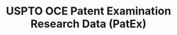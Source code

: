 ---
layout: default
bigquery: https://console.cloud.google.com/bigquery?p=patents-public-data&d=uspto_oce_pair&page=dataset
citation: 'Graham, S. Marco, A., and Miller, A. (2015). “The USPTO Patent Examination
  Research Dataset: A Window on the Process of Patent Examination.”'
contributors: Graham, S. Marco, A., Miller, A.
cost: None
description: The latest version of PatEx (referred to below as the 2020 release) contains
  detailed information on nearly 11.9 million publicly-viewable provisional and non-provisional
  patent applications to the USPTO and over 4.6 million Patent Cooperation Treaty
  (PCT) applications. It is based on data that OCE downloaded from the Patent Examination
  Data System (PEDS) in April, 2021. The PEDS data are sourced from Public PAIR. The
  first time that OCE used PEDS as the basis of PatEx was for the 2019 release. We
  took the PEDS data and organized it into the familiar PatEx data files, which are
  based on the organization of the Public PAIR portal. The data files include information
  on each application’s characteristics, prosecution history, continuation history,
  claims of foreign priority, patent term adjustment history, publication history,
  and correspondence address information.
documentation: 'For the 2019 and later releases, new technical documentation is available
  https://www.uspto.gov/sites/default/files/documents/PatEx-2019-Technical-Doc.pdf


  A document describing the 2014-2017 data sets is available and can be cited as:
  Graham, Stuart J.H. and Marco, Alan C. and Miller, Richard, The USPTO Patent Examination
  Research Dataset: A Window on the Process of Patent Examination (November 30, 2015).
  Available at SSRN: https://ssrn.com/abstract=2702637.'
last_edit: Mon, 04 Apr 2022 19:06:22 GMT
location: https://www.uspto.gov/ip-policy/economic-research/research-datasets/patent-examination-research-dataset-public-pair
maintained_by: EconomicsData@uspto.gov
related_publications: https://ssrn.com/abstract=29956744, https://ssrn.com/abstract=2702637
schema_fields: '[''examiner_name_middle'', ''inventor_country_code'', ''filing_date'',
  ''inventor_name_middle'', ''patent_issue_date'', ''correspondence_postal_code'',
  ''uspc_subclass'', ''examiner_name_last'', ''child_application_number'', ''continuation_type'',
  ''confirm_number'', ''correspondence_region_code'', ''correspondence_name_line_2'',
  ''correspondence_city'', ''parent_application_number'', ''examiner_name_first'',
  ''abandon_date'', ''parent_filing_date'', ''correspondence_country_code'', ''invention_title'',
  ''application_type'', ''correspondence_region_name'', ''foreign_parent_id'', ''file_location_date'',
  ''file_location'', ''sequence_number'', ''recorded_date'', ''application_number'',
  ''inventor_country_name'', ''inventor_address_type'', ''correspondence_street_line_1'',
  ''uspc_class'', ''event_code'', ''examiner_id'', ''appl_status_date'', ''inventor_name_first'',
  ''event_description'', ''earliest_pgpub_number'', ''child_filing_date'', ''wipo_pub_number'',
  ''foreign_parent_date'', ''correspondence_name_line_1'', ''parent_country'', ''customer_number'',
  ''status_description'', ''atty_docket_number'', ''patent_number'', ''aia_first_to_file'',
  ''inventor_rank'', ''earliest_pgpub_date'', ''inventor_name_last'', ''wipo_pub_date'',
  ''correspondence_country_name'', ''parent_country_code'', ''invention_subject_matter'',
  ''correspondence_street_line_2'', ''application_number_pair'', ''status_code'',
  ''small_entity_indicator'', ''appl_status_code'', ''examiner_art_unit'', ''inventor_region_code'',
  ''disposal_type'']'
shortname: patex
tags:
- patents
- legal
- history
terms_of_use: 'USPTO’s online databases are not designed or intended to be a source
  for bulk downloads of USPTO data when accessed through the website’s interfaces.
  Individuals, companies, IP addresses, or blocks of IP addresses who, in effect,
  deny or decrease service by generating unusually high numbers of database accesses
  (searches, pages, or hits), whether generated manually or in an automated fashion,
  may be denied access to USPTO servers without notice.


  Bulk data products may be separately obtained from the USPTO, either for free or
  at the cost of dissemination. For details, see information on Electronic Bulk Data
  Products: https://www.uspto.gov/learning-and-resources/electronic-bulk-data-products'
title: USPTO OCE Patent Examination Research Data (PatEx)
uuid: 4342caa7-23af-420c-b2f6-6088f133df6a
---